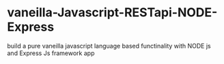 # vaneilla-Javascript-RESTapi-NODE-Express
build a pure vaneilla javascript language based functinality with NODE js and Express Js framework app
